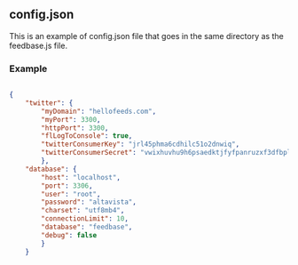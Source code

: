 ## config.json

This is an example of config.json file that goes in the same directory as the feedbase.js file.

### Example

```json

{ 
	"twitter": {
		"myDomain": "hellofeeds.com",
		"myPort": 3300,
		"httpPort": 3300,
		"flLogToConsole": true,
		"twitterConsumerKey": "jrl45phma6cdhilc51o2dnwiq",
		"twitterConsumerSecret": "vwixhuvhu9h6psaedktjfyfpanruzxf3dfbpleswax1xlinqun"
		},
	"database": {
		"host": "localhost",
		"port": 3306,
		"user": "root",
		"password": "altavista",
		"charset": "utf8mb4",
		"connectionLimit": 10,
		"database": "feedbase",
		"debug": false
		}
	}


```

